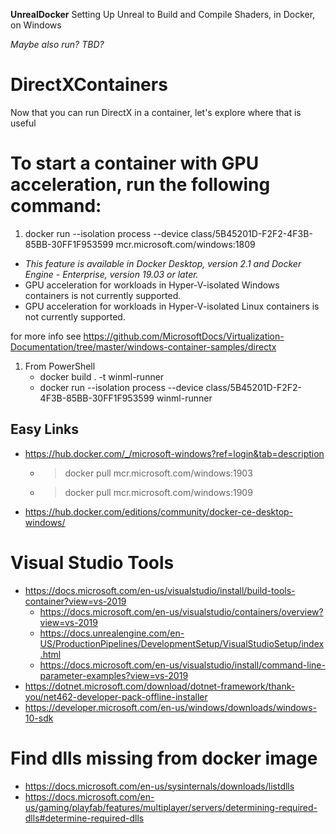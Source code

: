 **UnrealDocker**
Setting Up Unreal to Build and Compile Shaders, in Docker, on Windows

_Maybe also run? TBD?_

# DirectXContainers
Now that you can run DirectX in a container, let's explore where that is useful

# To start a container with GPU acceleration, run the following command:

1.  docker run --isolation process --device class/5B45201D-F2F2-4F3B-85BB-30FF1F953599 mcr.microsoft.com/windows:1809

- _This feature is available in Docker Desktop, version 2.1 and Docker Engine - Enterprise, version 19.03 or later._
- GPU acceleration for workloads in Hyper-V-isolated Windows containers is not currently supported.
- GPU acceleration for workloads in Hyper-V-isolated Linux containers is not currently supported.

for more info see https://github.com/MicrosoftDocs/Virtualization-Documentation/tree/master/windows-container-samples/directx

1. From PowerShell
   - docker build . -t winml-runner
   - docker run --isolation process --device class/5B45201D-F2F2-4F3B-85BB-30FF1F953599 winml-runner
   
## Easy Links

- https://hub.docker.com/_/microsoft-windows?ref=login&tab=description
    - >docker pull mcr.microsoft.com/windows:1903 
    - >docker pull mcr.microsoft.com/windows:1909
- https://hub.docker.com/editions/community/docker-ce-desktop-windows/

# Visual Studio Tools
- https://docs.microsoft.com/en-us/visualstudio/install/build-tools-container?view=vs-2019
    - https://docs.microsoft.com/en-us/visualstudio/containers/overview?view=vs-2019
    - https://docs.unrealengine.com/en-US/ProductionPipelines/DevelopmentSetup/VisualStudioSetup/index.html
    - https://docs.microsoft.com/en-us/visualstudio/install/command-line-parameter-examples?view=vs-2019
- https://dotnet.microsoft.com/download/dotnet-framework/thank-you/net462-developer-pack-offline-installer
- https://developer.microsoft.com/en-us/windows/downloads/windows-10-sdk

# Find dlls missing from docker image

- https://docs.microsoft.com/en-us/sysinternals/downloads/listdlls
- https://docs.microsoft.com/en-us/gaming/playfab/features/multiplayer/servers/determining-required-dlls#determine-required-dlls
